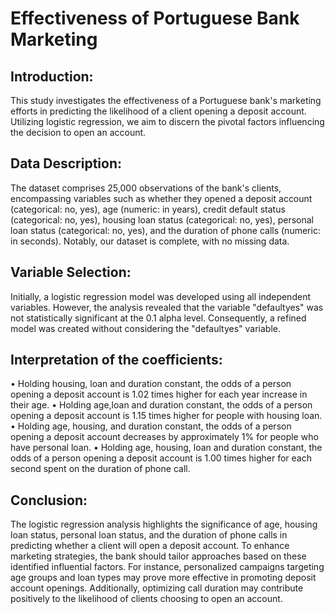 # Effectiveness of Portuguese Bank Marketing

## Introduction:
This study investigates the effectiveness of a Portuguese bank's marketing efforts in predicting the likelihood of a client opening a deposit account. Utilizing logistic regression, we aim to discern the pivotal factors influencing the decision to open an account.

## Data Description:
The dataset comprises 25,000 observations of the bank's clients, encompassing variables such as whether they opened a deposit account (categorical: no, yes), age (numeric: in years), credit default status (categorical: no, yes), housing loan status (categorical: no, yes), personal loan status (categorical: no, yes), and the duration of phone calls (numeric: in seconds). Notably, our dataset is complete, with no missing data.

## Variable Selection:
Initially, a logistic regression model was developed using all independent variables. However, the analysis revealed that the variable "defaultyes" was not statistically significant at the 0.1 alpha level. Consequently, a refined model was created without considering the "defaultyes" variable.

## Interpretation of the coefficients:
•	Holding housing, loan and duration constant, the odds of a person opening a deposit account is 1.02 times higher for each year increase in their age.
•	Holding age,loan and duration constant, the odds of a person opening a deposit account is 1.15 times higher for people with housing loan. 
•	Holding age, housing, and duration constant, the odds of a person opening a deposit account decreases by approximately 1% for people who have personal loan. 
•	Holding age, housing, loan and duration constant, the odds of a person opening a deposit account is 1.00 times higher for each second spent on the duration of phone call.

## Conclusion:
The logistic regression analysis highlights the significance of age, housing loan status, personal loan status, and the duration of phone calls in predicting whether a client will open a deposit account. To enhance marketing strategies, the bank should tailor approaches based on these identified influential factors. For instance, personalized campaigns targeting age groups and loan types may prove more effective in promoting deposit account openings. Additionally, optimizing call duration may contribute positively to the likelihood of clients choosing to open an account.
